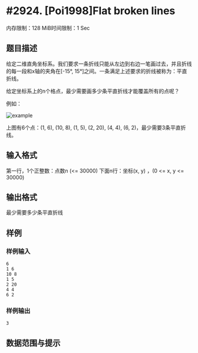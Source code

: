 # #2924. [Poi1998]Flat broken lines

内存限制：128 MiB时间限制：1 Sec

## 题目描述

给定二维直角坐标系。我们要求一条折线只能从左边到右边一笔画过去，并且折线的每一段和x轴的夹角在[-15&deg;, 15&deg;]之间。一条满足上述要求的折线被称为：平直折线。

给定坐标系上的n个格点，最少需要画多少条平直折线才能覆盖所有的点呢？

例如：

<img src="[http://main.edu.pl/en/images/OI5/lam.gif](http://main.edu.pl/en/images/OI5/lam.gif)" alt="example" />

上图有6个点：(1, 6), (10, 8), (1, 5), (2, 20), (4, 4), (6, 2)，最少需要3条平直折线。

## 输入格式

第一行，1个正整数：点数n (<= 30000)
下面n行：坐标(x, y) ，(0 <= x, y <= 30000)

## 输出格式

最少需要多少条平直折线

## 样例

### 样例输入

    
    6
    1 6
    10 8
    1 5
    2 20
    4 4
    6 2
    
    
    

### 样例输出

    
    
    3
    
    

## 数据范围与提示
